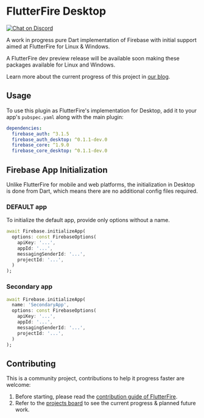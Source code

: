 # FlutterFire Desktop

 <a href="https://invertase.link/discord">
   <img src="https://img.shields.io/discord/295953187817521152.svg?style=flat-square&colorA=7289da&label=Chat%20on%20Discord" alt="Chat on Discord">
 </a>

A work in progress pure Dart implementation of Firebase with initial support aimed at FlutterFire for Linux & Windows.

A FlutterFire dev preview release will be available soon making these packages available for Linux and Windows.

Learn more about the current progress of this project in [our blog](https://invertase.io/blog/announcing-flutterfire-desktop).

## Usage

To use this plugin as FlutterFire's implementation for Desktop, add it to your app's `pubspec.yaml` along with the main plugin:

```yaml
dependencies:
  firebase_auth: ^3.1.5
  firebase_auth_desktop: ^0.1.1-dev.0
  firebase_core: ^1.9.0
  firebase_core_desktop: ^0.1.1-dev.0
```

## Firebase App Initialization

Unlike FlutterFire for mobile and web platforms, the initialization in Desktop is done from Dart, which means there are no additional config files required.
### DEFAULT app
To initialize the default app, provide only options without a name.
 ```dart
 await Firebase.initializeApp(
   options: const FirebaseOptions(
     apiKey: '...',
     appId: '...',
     messagingSenderId: '...',
     projectId: '...',
   )
 );
 ```
### Secondary app
 ```dart
 await Firebase.initializeApp(
   name: 'SecondaryApp',
   options: const FirebaseOptions(
     apiKey: '...',
     appId: '...',
     messagingSenderId: '...',
     projectId: '...',
   )
 );
 ```

## Contributing

This is a community project, contributions to help it progress faster are welcome:
1. Before starting, please read the [contribution guide of FlutterFire](https://github.com/FirebaseExtended/flutterfire/blob/master/CONTRIBUTING.md).
2. Refer to the [projects board](https://github.com/invertase/flutterfire_desktop/projects) to see the current progress & planned future work.
